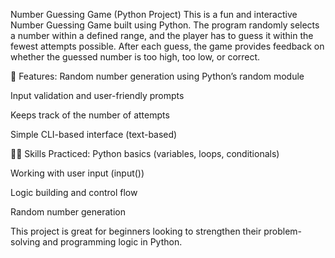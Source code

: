 Number Guessing Game (Python Project)
This is a fun and interactive Number Guessing Game built using Python. The program randomly selects a number within a defined range, and the player has to guess it within the fewest attempts possible. After each guess, the game provides feedback on whether the guessed number is too high, too low, or correct.

🔹 Features:
Random number generation using Python’s random module

Input validation and user-friendly prompts

Keeps track of the number of attempts

Simple CLI-based interface (text-based)

👨‍💻 Skills Practiced:
Python basics (variables, loops, conditionals)

Working with user input (input())

Logic building and control flow

Random number generation

This project is great for beginners looking to strengthen their problem-solving and programming logic in Python.

